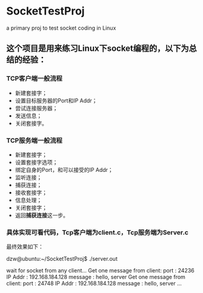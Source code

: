 # SocketTestProj
a primary proj to test socket coding in Linux

## 这个项目是用来练习Linux下socket编程的，以下为总结的经验：

### TCP客户端一般流程
- 新建套接字；
- 设置目标服务器的Port和IP Addr；
- 尝试连接服务器；
- 发送信息；
- 关闭套接字。

### TCP服务端一般流程
- 新建套接字；
- 设置套接字选项；
- 绑定自身的Port，和可以接受的IP Addr；
- 监听连接；
- 捕获连接；
- 接收套接字；
- 信息处理；
- 关闭套接字；
- 返回**捕获连接**这一步。

### 具体实现可看代码，Tcp客户端为client.c，Tcp服务端为Server.c

最终效果如下：

dzw@ubuntu:~/SocketTestProj$ ./server.out 

wait for socket from any client...
Get one message from client:
port    : 24236
IP Addr : 192.168.184.128
message : hello, server
Get one message from client:
port    : 24748
IP Addr : 192.168.184.128
message : hello, server
...
